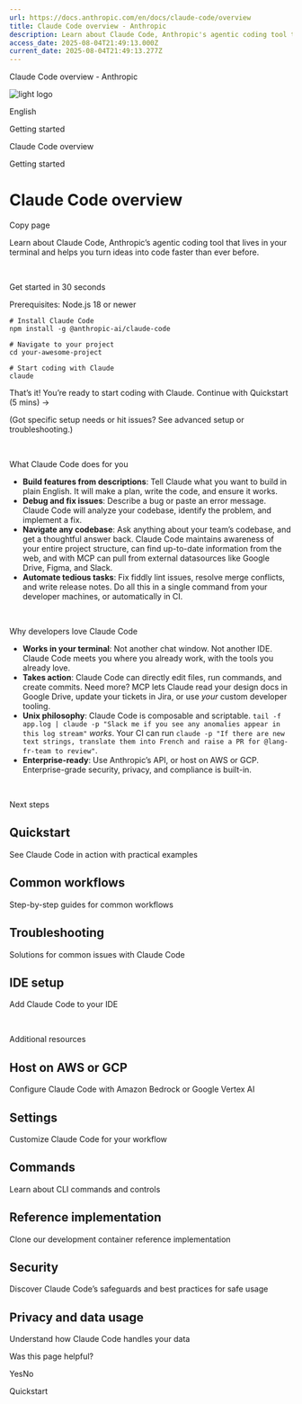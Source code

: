```yaml
---
url: https://docs.anthropic.com/en/docs/claude-code/overview
title: Claude Code overview - Anthropic
description: Learn about Claude Code, Anthropic's agentic coding tool that lives in your terminal and helps you turn ideas into code faster than ever before.
access_date: 2025-08-04T21:49:13.000Z
current_date: 2025-08-04T21:49:13.277Z
---
```


Claude Code overview - Anthropic

![light logo](IMAGE) 

English

Getting started

Claude Code overview

Getting started

# Claude Code overview

Copy page

Learn about Claude Code, Anthropic’s agentic coding tool that lives in your terminal and helps you turn ideas into code faster than ever before.

​

Get started in 30 seconds

Prerequisites: Node.js 18 or newer

```
# Install Claude Code
npm install -g @anthropic-ai/claude-code

# Navigate to your project
cd your-awesome-project

# Start coding with Claude
claude

```

That’s it! You’re ready to start coding with Claude. Continue with Quickstart (5 mins) →

(Got specific setup needs or hit issues? See advanced setup or troubleshooting.)

​

What Claude Code does for you

* **Build features from descriptions**: Tell Claude what you want to build in plain English. It will make a plan, write the code, and ensure it works.
* **Debug and fix issues**: Describe a bug or paste an error message. Claude Code will analyze your codebase, identify the problem, and implement a fix.
* **Navigate any codebase**: Ask anything about your team’s codebase, and get a thoughtful answer back. Claude Code maintains awareness of your entire project structure, can find up-to-date information from the web, and with MCP can pull from external datasources like Google Drive, Figma, and Slack.
* **Automate tedious tasks**: Fix fiddly lint issues, resolve merge conflicts, and write release notes. Do all this in a single command from your developer machines, or automatically in CI.

​

Why developers love Claude Code

* **Works in your terminal**: Not another chat window. Not another IDE. Claude Code meets you where you already work, with the tools you already love.
* **Takes action**: Claude Code can directly edit files, run commands, and create commits. Need more? MCP lets Claude read your design docs in Google Drive, update your tickets in Jira, or use _your_ custom developer tooling.
* **Unix philosophy**: Claude Code is composable and scriptable. `tail -f app.log | claude -p "Slack me if you see any anomalies appear in this log stream"` _works_. Your CI can run `claude -p "If there are new text strings, translate them into French and raise a PR for @lang-fr-team to review"`.
* **Enterprise-ready**: Use Anthropic’s API, or host on AWS or GCP. Enterprise-grade security, privacy, and compliance is built-in.

​

Next steps

## Quickstart

See Claude Code in action with practical examples

## Common workflows

Step-by-step guides for common workflows

## Troubleshooting

Solutions for common issues with Claude Code

## IDE setup

Add Claude Code to your IDE

​

Additional resources

## Host on AWS or GCP

Configure Claude Code with Amazon Bedrock or Google Vertex AI

## Settings

Customize Claude Code for your workflow

## Commands

Learn about CLI commands and controls

## Reference implementation

Clone our development container reference implementation

## Security

Discover Claude Code’s safeguards and best practices for safe usage

## Privacy and data usage

Understand how Claude Code handles your data

Was this page helpful?

YesNo

Quickstart